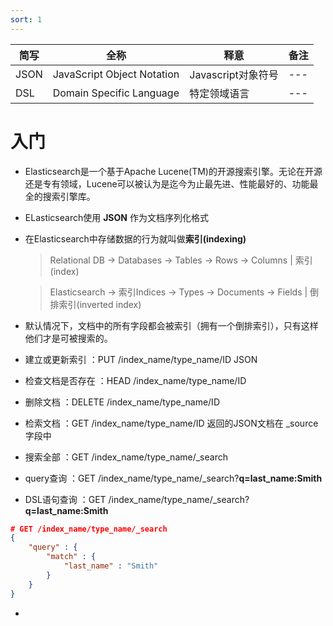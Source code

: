 ```yaml
---
sort: 1
---
```


| 简写 | 全称 | 释意 | 备注 |
| --- | --- | --- | --- |
| JSON | JavaScript Object Notation | Javascript对象符号 | --- |
| DSL | Domain Specific Language | 特定领域语言 | --- |


# 入门

* Elasticsearch是一个基于Apache Lucene(TM)的开源搜索引擎。无论在开源还是专有领域，Lucene可以被认为是迄今为止最先进、性能最好的、功能最全的搜索引擎库。
* ELasticsearch使用 **JSON** 作为文档序列化格式
* 在Elasticsearch中存储数据的行为就叫做**索引(indexing)**
  > Relational DB -> Databases -> Tables -> Rows -> Columns   | 索引(index)
  
  > Elasticsearch -> 索引Indices   -> Types  -> Documents -> Fields  | 倒排索引(inverted index)
* 默认情况下，文档中的所有字段都会被索引（拥有一个倒排索引），只有这样他们才是可被搜索的。
* 建立或更新索引    ：PUT /index_name/type_name/ID JSON
* 检查文档是否存在 ：HEAD /index_name/type_name/ID
* 删除文档      ：DELETE /index_name/type_name/ID
* 检索文档         ：GET /index_name/type_name/ID 返回的JSON文档在 _source 字段中
* 搜索全部         ：GET /index_name/type_name/_search
* query查询       ：GET /index_name/type_name/_search?**q=last_name:Smith**
* DSL语句查询      ：GET /index_name/type_name/_search?**q=last_name:Smith**
```json
# GET /index_name/type_name/_search
{
    "query" : {
        "match" : {
            "last_name" : "Smith"
        }
    }
}
```  
* 
